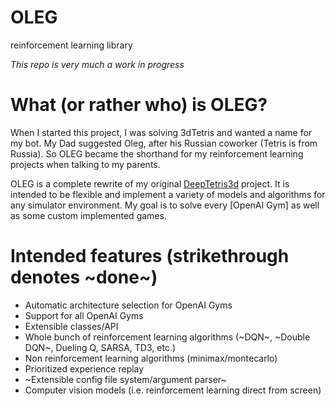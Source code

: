 # OLEG
reinforcement learning library

*This repo is very much a work in progress*

# What (or rather who) is OLEG?
When I started this project, I was solving 3dTetris and wanted a name for my bot. My Dad suggested Oleg, after his Russian
coworker (Tetris is from Russia). So OLEG became the shorthand for my reinforcement learning projects when talking to my parents.

OLEG is a complete rewrite of my original [DeepTetris3d]() project. It is intended to be flexible and implement a variety of models
and algorithms for any simulator environment. My goal is to solve every [OpenAI Gym] as well as some custom implemented games.

# Intended features (strikethrough denotes ~done~)
+ Automatic architecture selection for OpenAI Gyms
+ Support for all OpenAI Gyms
+ Extensible classes/API
+ Whole bunch of reinforcement learning algorithms (~DQN~, ~Double DQN~, Dueling Q, SARSA, TD3, etc.)
+ Non reinforcement learning algorithms (minimax/montecarlo)
+ Prioritized experience replay
+ ~Extensible config file system/argument parser~
+ Computer vision models (i.e. reinforcement learning direct from screen)
